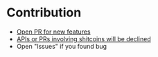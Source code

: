 # Contribution


- [Open PR for new features](https://github.com/AreaLayer/HyperArm/blob/main/.github/ISSUE_TEMPLATE/new-feature.md)
- [APIs or PRs involving shitcoins will be declined](https://github.com/AreaLayer/HyperArm/blob/main/.github/ISSUE_TEMPLATE/bug_report.md)
- Open "Issues" if you found bug


